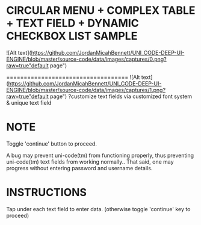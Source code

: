 CIRCULAR MENU + COMPLEX TABLE + TEXT FIELD + DYNAMIC CHECKBOX LIST SAMPLE
===================================

![Alt text](https://github.com/JordanMicahBennett/UNI_CODE-DEEP-UI-ENGINE/blob/master/source-code/data/images/captures/0.png?raw=true"default page")

===================================
![Alt text](https://github.com/JordanMicahBennett/UNI_CODE-DEEP-UI-ENGINE/blob/master/source-code/data/images/captures/1.png?raw=true"default page")
?customize text fields via customized font system & unique text field



NOTE
=====================
Toggle 'continue' button to proceed.

A bug may prevent uni-code(tm) from functioning properly, thus preventing uni-code(tm) text fields from working normally..
That said, one may progress without entering password and username details.


INSTRUCTIONS
=====================
Tap under each text field to enter data. (otherwise toggle 'continue' key to proceed)